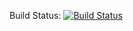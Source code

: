 Build Status: [![Build Status](https://travis-ci.org/lwheng/multi-docker.svg?branch=master)](https://travis-ci.org/lwheng/multi-docker)
